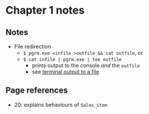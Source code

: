 # Chapter 1 notes

## Notes

- File redirection
  - `$ pgrm.exe <infile >outfile && cat outfile`, or
  - `$ cat infile | pgrm.exe | tee outfile`
    - prints output to the console _and_ the `outfile`
    - see [terminal output to a file](https://askubuntu.com/a/731237)

## Page references

- 20: explains behaviours of `Sales_item`
